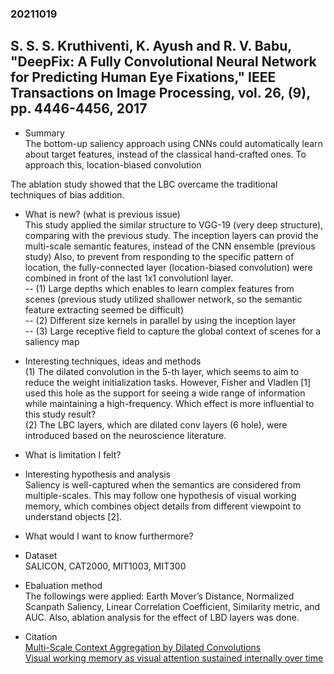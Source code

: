 ### 20211019

## S. S. S. Kruthiventi, K. Ayush and R. V. Babu, "DeepFix: A Fully Convolutional Neural Network for Predicting Human Eye Fixations," IEEE Transactions on Image Processing, vol. 26, (9), pp. 4446-4456, 2017

- Summary<br>
 The bottom-up saliency approach using CNNs could automatically learn about target features, instead of the classical hand-crafted ones.
 To approach this, location-biased convolution
 
 The ablation study showed that the LBC overcame the traditional techniques of bias addition.


- What is new? (what is previous issue)<br>
 This study applied the similar structure to VGG-19 (very deep structure), comparing with the previous study.
 The inception layers can provid the multi-scale semantic features, instead of the CNN ensemble (previous study)
 Also, to prevent from responding to the specific pattern of location, the fully-connected layer (location-biased convolution) were combined in front of the last 1x1 convolutionl layer.<br>
  -- (1) Large depths which enables to learn complex features from scenes (previous study utilized shallower network, so the semantic feature extracting seemed be difficult)<br>
  -- (2) Different size kernels in parallel by using the inception layer<br>
  -- (3) Large receptive field to capture the global context of scenes for a saliency map<br>

- Interesting techniques, ideas and methods<br>
 (1) The dilated convolution in the 5-th layer, which seems to aim to reduce the weight initialization tasks.
 However, Fisher and Vladlen [1] used this hole as the support for seeing a wide range of information while maintaining a high-frequency.
 Which effect is more influential to this study result?<br>
 (2) The LBC layers, which are dilated conv layers (6 hole), were introduced based on the neuroscience literature.
     

- What is limitation I felt?<br>

- Interesting hypothesis and analysis<br>
 Saliency is well-captured when the semantics are considered from multiple-scales.
 This may follow one hypothesis of visual working memory, which combines object details from different viewpoint to understand objects [2].

- What would I want to know furthermore?<br>
 

- Dataset<br>
 SALICON, CAT2000, MIT1003, MIT300
 
- Ebaluation method<br>
 The followings were applied: Earth Mover’s Distance, Normalized Scanpath Saliency, Linear Correlation Coefficient, Similarity metric, and AUC.
 Also, ablation analysis for the effect of LBD layers was done.
 

- Citation<br>
  [Multi-Scale Context Aggregation by Dilated Convolutions](https://arxiv.org/abs/1511.07122v3)<br>
  [Visual working memory as visual attention sustained internally over time](https://pubmed.ncbi.nlm.nih.gov/21295047/)<br>
